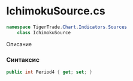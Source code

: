 
# IchimokuSource.cs
```csharp
namespace TigerTrade.Chart.Indicators.Sources  
    class IchimokuSource
```

Описание

### Синтаксис
```csharp
public int Period4 { get; set; }
```
